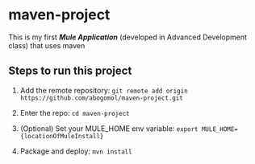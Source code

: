 # maven-project
This is my first _**Mule Application**_ (developed in Advanced Development class) that uses maven
## Steps to run this project 
1. Add the remote repository: 
    `git remote add origin https://github.com/abogomol/maven-project.git`

2. Enter the repo: `cd maven-project`

3. (Optional) Set your MULE_HOME env variable: `export MULE_HOME={locationOfMuleInstall}`

4. Package and deploy: `mvn install` 
